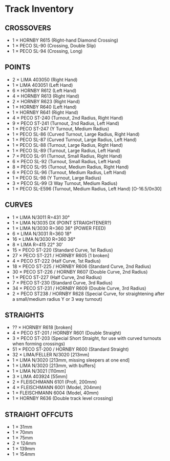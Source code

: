 # Track Inventory

## CROSSOVERS
*  1 × HORNBY R615                  (Right-hand Diamond Crossing)
*  1 × PECO SL-90                   (Crossing, Double Slip)
*  1 × PECO SL-94                   (Crossing, Long)


## POINTS
*  2 × LIMA 403050                  (Right Hand)
*  1 × LIMA 403051                  (Left Hand)
*  6 × HORNBY R612                  (Left Hand)
*  4 × HORNBY R613                  (Right Hand)
*  2 × HORNBY R623                  (Right Hand)
*  1 × HORNBY R640                  (Left Hand)
*  1 × HORNBY R641                  (Right Hand)
*  4 × PECO ST-240                  (Turnout, 2nd Radius, Right Hand)
*  9 × PECO ST-241                  (Turnout, 2nd Radius, Left Hand)
*  1 × PECO ST-247                  (Y Turnout, Medium Radius)
*  1 × PECO SL-86                   (Curved Turnout, Large Radius, Right Hand)
*  1 × PECO SL-87                   (Curved Turnout, Large Radius, Left Hand)
*  1 × PECO SL-88                   (Turnout, Large Radius, Right Hand)
*  1 × PECO SL-89                   (Turnout, Large Radius, Left Hand)
*  7 × PECO SL-91                   (Turnout, Small Radius, Right Hand)
*  6 × PECO SL-92                   (Turnout, Small Radius, Left Hand)
*  8 × PECO SL-95                   (Turnout, Medium Radius, Right Hand)
*  6 × PECO SL-96                   (Turnout, Medium Radius, Left Hand)
*  1 × PECO SL-98                   (Y Turnout, Large Radius)
*  3 × PECO SL-99                   (3 Way Turnout, Medium Radius)
*  1 × PECO SL-E596                 (Turnout, Medium Radius, Left Hand) [O-16.5/0n30]


## CURVES
*  1 × LIMA N/3011 R=431 30°
*  1 × LIMA N/3035 DX               (POINT STRAIGHTENER?)
*  1 × LIMA N/3030 R=360 36°        (POWER FEED)
*  6 × LIMA N/3031 R=360 18°
* 16 × LIMA N/3030 R=360 36°
*  8 × LIMA R=415 22° 30'
* 15 × PECO ST-220                  (Standard Curve, 1st Radius)
* 27 × PECO ST-221 / HORNBY R605    [1 broken]
*  4 × PECO ST-222                  (Half Curve, 1st Radius)
* 18 × PECO ST-225 / HORNBY R606    (Standard Curve, 2nd Radius)
* 30 × PECO ST-226 / HORNBY R607    (Double Curve, 2nd Radius)
*  1 × PECO ST-227                  (Half Curve, 2nd Radius)
*  7 × PECO ST-230                  (Standard Curve, 3rd Radius)
* 34 × PECO ST-231 / HORNBY R609    (Double Curve, 3rd Radius)
*  2 × PECO ST238 / HORNBY R628     (Special Curve, for straightening after a small/medium radius Y or 3 way turnout)


## STRAIGHTS
* ?? × HORNBY R618                  [broken]
*  4 × PECO ST-201 / HORNBY R601    (Double Straight)
*  3 × PECO ST-203                  (Special Short Straight, for use with curved turnouts when forming crossings)
* 51 × PECO ST-200 / HORNBY R600    (Standard Straight)
* 32 × LIMA/FELLER N/3020           [213mm]
*  1 × LIMA N/3020                  [213mm, missing sleepers at one end]
*  1 × LIMA N/3020                  [213mm, with buffers]
*  1 × LIMA N/3021                  [110mm]
*  3 × LIMA 403924                  [55mm]
*  2 × FLEISCHMANN 6101             (Profi, 200mm)
*  4 × FLEISCHMANN 6001             (Model, 204mm)
*  1 × FLEISCHMANN 6004             (Model, 40mm)
*  1 × HORNBY R636                  (Double track level crossing)


## STRAIGHT OFFCUTS
*  1 × 31mm
*  1 × 70mm
*  1 × 75mm
*  2 × 124mm
*  1 × 139mm
*  1 × 154mm
